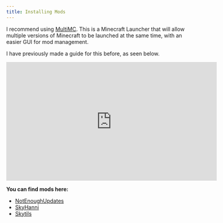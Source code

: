 ```yaml
---
title: Installing Mods
---
```

I recommend using [MultiMC](https://multimc.org/). This is a Minecraft Launcher that will allow multiple versions of Minecraft to be launched at the same time, with an easier GUI for mod management.

I have previously made a guide for this before, as seen below.

<iframe width="560" height="315" src="https://www.youtube.com/embed/2ZV0tKSNdJI?si=KuIXbIBGofjOaSnY" title="YouTube video player" frameborder="0" allow="accelerometer; autoplay; clipboard-write; encrypted-media; gyroscope; picture-in-picture; web-share" referrerpolicy="strict-origin-when-cross-origin" allowfullscreen></iframe>

**You can find mods here:** 
- [NotEnoughUpdates](https://modrinth.com/mod/notenoughupdates)
- [SkyHanni](https://modrinth.com/mod/skyhanni)
- [Skytils](https://github.com/Skytils/SkytilsMod/releases)